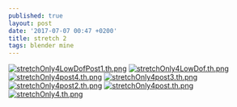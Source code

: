 ```yaml
---
published: true
layout: post
date: '2017-07-07 00:47 +0200'
title: stretch 2
tags: blender mine
---
```

[![stretchOnly4LowDofPost1.th.png](https://cdn.scrot.moe/images/2017/07/07/stretchOnly4LowDofPost1.th.png)](https://cdn.scrot.moe/images/2017/07/07/stretchOnly4LowDofPost1.png) [![stretchOnly4LowDof.th.png](https://cdn.scrot.moe/images/2017/07/07/stretchOnly4LowDof.th.png)](https://cdn.scrot.moe/images/2017/07/07/stretchOnly4LowDof.png) [![stretchOnly4post4.th.png](https://cdn.scrot.moe/images/2017/07/07/stretchOnly4post4.th.png)](https://cdn.scrot.moe/images/2017/07/07/stretchOnly4post4.png) [![stretchOnly4post3.th.png](https://cdn.scrot.moe/images/2017/07/07/stretchOnly4post3.th.png)](https://cdn.scrot.moe/images/2017/07/07/stretchOnly4post3.png) [![stretchOnly4post2.th.png](https://cdn.scrot.moe/images/2017/07/07/stretchOnly4post2.th.png)](https://cdn.scrot.moe/images/2017/07/07/stretchOnly4post2.png) [![stretchOnly4post.th.png](https://cdn.scrot.moe/images/2017/07/07/stretchOnly4post.th.png)](https://cdn.scrot.moe/images/2017/07/07/stretchOnly4post.png) [![stretchOnly4.th.png](https://cdn.scrot.moe/images/2017/07/07/stretchOnly4.th.png)](https://cdn.scrot.moe/images/2017/07/07/stretchOnly4.png)
